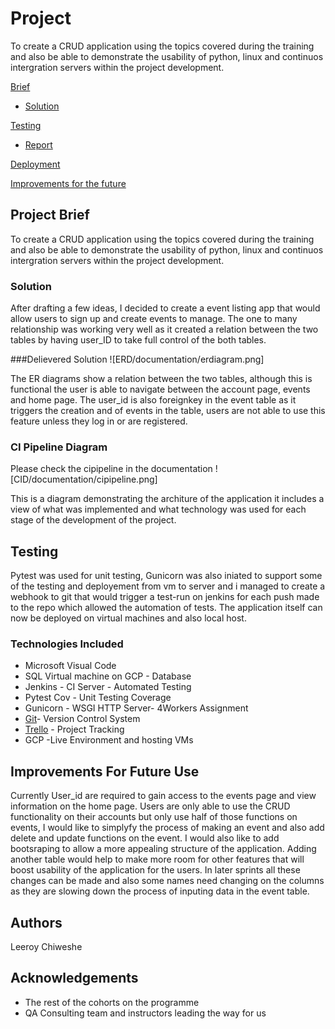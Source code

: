 # Project
To create a CRUD application using the topics covered during the training and also be able to demonstrate the usability of python, linux and continuos intergration servers within the project development. 

 
[Brief](#brief)

* [Solution](#solution)

[Testing](#testing)
* [Report](#report)

[Deployment](#Depl)

[Improvements for the future](#improve)

<a name="brief"></a>
## Project Brief
To create a CRUD application using the topics covered during the training and also be able to demonstrate the usability of python, linux and continuos intergration servers within the project development. 

<a name="solution"></a>
### Solution
After drafting a few ideas, I decided to create a event listing app that would allow users to sign up and create events to manage. The one to many relationship was working very well as it created a relation between the two tables by having user_ID to take full control of the both tables. 

###Delievered Solution 
![ERD/documentation/erdiagram.png]

The ER diagrams show a relation between the two tables, although this is functional the user is able to navigate between the account page, events and home page. The user_id is also foreignkey in the event table as it triggers the creation and of events in the table, users are not able to use this feature unless they log in or are registered. 

<a name="mla"></a>
### CI Pipeline Diagram
Please check the cipipeline in the documentation
![CID/documentation/cipipeline.png]

This is a diagram demonstrating the architure of the application it includes a view of what was implemented and what technology was used for each stage of the development of the project. 

<a name ="testing"></a>
## Testing
Pytest was used for unit testing, Gunicorn was also iniated to support some of the testing and deployement from vm to server and i managed to create a webhook to git that would trigger a test-run on jenkins for each push made to the repo which allowed the automation of tests. The application itself can now be deployed on virtual machines and also local host. 

<a name="tech"></a>
### Technologies Included

* Microsoft Visual Code
* SQL Virtual machine on GCP - Database 
* Jenkins - CI Server - Automated Testing 
* Pytest Cov - Unit Testing Coverage 
* Gunicorn - WSGI HTTP Server- 4Workers Assignment 
* [Git](https://github.com/devops-cohort/leeroy/tree/feature)- Version Control System
* [Trello](https://trello.com/b/fpC9DHKx/individual-project) - Project Tracking
* GCP -Live Environment and hosting VMs

<a name="improve"></a>
## Improvements For Future Use

Currently User_id are required to gain access to the events page and view information on the home page. Users are only able to use the CRUD functionality on their accounts but only use half of those functions on events, I would like to simplyfy the process of making an event and also add delete and update functions on the event. I would also like to add bootsraping to allow a more appealing structure of the application. Adding another table would help to make more room for other features that will boost usability of the application for the users. In later sprints all these changes can be made and also some names need changing on the columns as they are slowing down the process of inputing data in the event table. 

<a name="auth"></a>
## Authors

Leeroy Chiweshe

<a name="ack"></a>
## Acknowledgements

* The rest of the cohorts on the programme
* QA Consulting team and instructors leading the way for us

